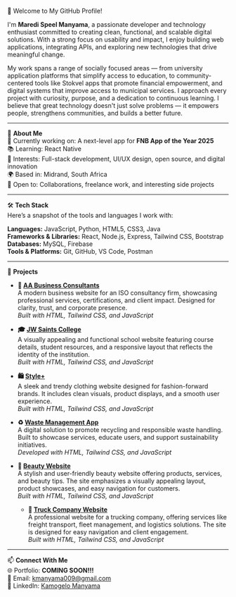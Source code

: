 👋 Welcome to My GitHub Profile!

I'm **Maredi Speel Manyama**, a passionate developer and technology enthusiast committed to creating clean, functional, and scalable digital solutions. With a strong focus on usability and impact, I enjoy building web applications, integrating APIs, and exploring new technologies that drive meaningful change. 

My work spans a range of socially focused areas — from university application platforms that simplify access to education, to community-centered tools like Stokvel apps that promote financial empowerment, and digital systems that improve access to municipal services. I approach every project with curiosity, purpose, and a dedication to continuous learning. I believe that great technology doesn't just solve problems — it empowers people, strengthens communities, and builds a better future.

---

🚀 **About Me**  
💼 Currently working on: A next-level app for **FNB App of the Year 2025**  
📚 Learning: React Native  
🎯 Interests: Full-stack development, UI/UX design, open source, and digital innovation  
🌍 Based in: Midrand, South Africa  
🤝 Open to: Collaborations, freelance work, and interesting side projects  

---

🛠️ **Tech Stack**  
Here’s a snapshot of the tools and languages I work with:

**Languages:** JavaScript, Python, HTML5, CSS3, Java  
**Frameworks & Libraries:** React, Node.js, Express, Tailwind CSS, Bootstrap  
**Databases:** MySQL, Firebase  
**Tools & Platforms:** Git, GitHub, VS Code, Postman  

---

📂 **Projects**

- **🏢 [AA Business Consultants](https://kamzamanyama.github.io/AABusiness-Consultant-/)**  
  A modern business website for an ISO consultancy firm, showcasing professional services, certifications, and client impact. Designed for clarity, trust, and corporate presence.  
  _Built with HTML, Tailwind CSS, and JavaScript_

- **🎓 [JW Saints College](https://kamzamanyama.github.io/jwsaints/)**  
  A visually appealing and functional school website featuring course details, student resources, and a responsive layout that reflects the identity of the institution.  
  _Built with HTML, Tailwind CSS, and JavaScript_

- **🛍️ [Style+](https://kamzamanyama.github.io/STYLE-/)**  
  A sleek and trendy clothing website designed for fashion-forward brands. It includes clean visuals, product displays, and a smooth user experience.  
  _Built with HTML, Tailwind CSS, and JavaScript_

- **♻️ [Waste Management App](https://kamzamanyama.github.io/pacificScraps/)**  
  A digital solution to promote recycling and responsible waste handling. Built to showcase services, educate users, and support sustainability initiatives.  
  _Developed with HTML, Tailwind CSS, and JavaScript_
  
- **💅 [Beauty Website](https://kamzamanyama.github.io/prjectBeauty/)**  
  A stylish and user-friendly beauty website offering products, services, and beauty tips. The site emphasizes a visually appealing layout, product showcases, and easy navigation for customers.  
  _Built with HTML, Tailwind CSS, and JavaScript_

  - **🚛 [Truck Company Website](https://kamzamanyama.github.io/truck_company/)**  
  A professional website for a trucking company, offering services like freight transport, fleet management, and logistics solutions. The site is designed for easy navigation and client engagement.  
  _Built with HTML, Tailwind CSS, and JavaScript_
  
---

📫 **Connect With Me**  
🌐 Portfolio: **COMING SOON!!!**  
📧 Email: [kmanyama009@gmail.com](mailto:kmanyama009@gmail.com)  
💼 LinkedIn: [Kamogelo Manyama](https://www.linkedin.com/in/kamogelo-manyama-711269281/)

